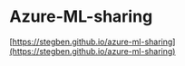 # Azure-ML-sharing

[https://stegben.github.io/azure-ml-sharing](https://stegben.github.io/azure-ml-sharing)
